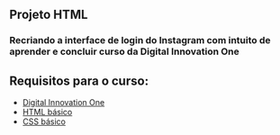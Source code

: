 
## Projeto HTML

### Recriando a interface de login do Instagram com intuito de aprender e concluir curso da Digital Innovation One

## Requisitos para o curso:

* [Digital Innovation One](https://digitalinnovation.one/)
* [HTML básico](https://www.w3schools.com/html/)
* [CSS básico](https://developer.mozilla.org/pt-BR/docs/Web/CSS)